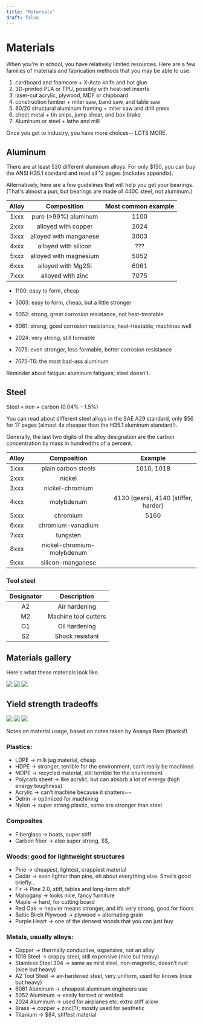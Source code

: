 ```yaml
---
title: "Materials"
draft: false
---
```


# Materials

When you're in school, you have relatively limited resources. Here are a few families of materials and fabrication methods that you may be able to use.

1. cardboard and foamcore + X-Acto knife and hot glue
2. 3D-printed PLA or TPU, possibly with heat-set inserts
3. laser-cut acrylic, plywood, MDF or chipboard
4. construction lumber + miter saw, band saw, and table saw
5. 80/20 structural aluminum framing + miter saw and drill press
6. sheet metal + tin snips, jump shear, and box brake
7. Aluminum or steel + lathe and mill

Once you get to industry, you have more choices-- LOTS MORE.

## Aluminum

There are at least 530 different aluminum alloys. For only $150, you can buy the ANSI H35.1 standard and read all 12 pages (includes appendix).

Alternatively, here are a few guidelines that will help you get your bearings. (That's almost a pun, but bearings are made of 440C steel, not aluminum.)

| Alloy | Composition               | Most common example |
|:-----:|:-------------------------:|:-------------------:|
| 1xxx  | pure (>99%) aluminum      | 1100                |
| 2xxx  | alloyed with copper       | 2024                |
| 3xxx  | alloyed with manganese    | 3003                |
| 4xxx  | alloyed with silicon      | ???                 |
| 5xxx  | alloyed with magnesium    | 5052                |
| 6xxx  | alloyed with Mg2Si        | 6061                |
| 7xxx  | alloyed with zinc         | 7075                |

* 1100: easy to form, cheap
* 3003: easy to form, cheap, but a little stronger

* 5052: strong, great corrosion resistance, not heat-treatable
* 6061: strong, good corrosion resistance, heat-treatable, machines well

* 2024: very strong, still formable
* 7075: even stronger, less formable, better corrosion resistance

* 7075-T6: the most bad-ass aluminum

Reminder about fatigue: aluminum fatigues; steel doesn't.

## Steel

Steel = iron + carbon (0.04% - 1.5%)

You can read about different steel alloys in the SAE A29 standard, only $56 for 17 pages (almost 4x cheaper than the H35.1 aluminum standard!).

Generally, the last two digits of the alloy designation are the carbon concentration by mass in hundredths of a percent.

| Alloy | Composition                | Example                              |
|:-----:|:--------------------------:|:------------------------------------:|
| 1xxx  | plain carbon steels        | 1010, 1018                           |
| 2xxx  | nickel                     |                                      |
| 3xxx  | nickel-chromium            |                                      |
| 4xxx  | molybdenum                 | 4130 (gears), 4140 (stiffer, harder) |
| 5xxx  | chromium                   | 5160                                 |
| 6xxx  | chromium-vanadium          |                                      |
| 7xxx  | tungsten                   |                                      |
| 8xxx  | nickel-chromium-molybdenum |                                      |
| 9xxx  | silicon-manganese          |                                      |

### Tool steel

| Designator | Description          |
|:----------:|:--------------------:|
|     A2     | Air hardening        |
|     M2     | Machine tool cutters |
|     O1     | Oil hardening        |
|     S2     | Shock resistant      |

## Materials gallery

Here's what these materials look like.

![](/img/material-samples-metal.jpg)
![](/img/material-samples-wood.jpg)
![](/img/material-samples-plastic.jpg)

## Yield strength tradeoffs

![](/img/yield-strength.jpg)
![](/img/yield-vs-mass.jpg)
![](/img/yield-vs-cost.jpg)

Notes on material usage, based on notes taken by Ananya Ram (thanks!)

### Plastics:

* LDPE → milk jug material, cheap
* HDPE → stronger, terrible for the environment, can’t really be machined
* MDPE → recycled material, still terrible for the environment
* Polycarb sheet → like acrylic, but can absorb a lot of energy (high energy toughness)
* Acrylic → can’t machine because it shatters~~
* Delrin → optimized for machining
* Nylon → super strong plastic, some are stronger than steel

### Composites

* Fiberglass → boats, super stiff
* Carbon fiber → also super strong, $$,

### Woods: good for lightweight structures

* Pine → cheapest, lightest, crappiest material
* Cedar → even lighter than pine, eh about everything else. Smells good briefly...
* Fir → Pine 2.0, stiff, tables and long-term stuff
* Mahogany → looks nice, fancy furniture
* Maple → hard, for cutting board
* Red Oak → heavier means stronger, and it’s very strong, good for floors
* Baltic Birch Plywood → plywood = alternating grain
* Purple Heart → one of the densest woods that you can just buy

### Metals, usually alloys:

* Copper → thermally conductive, expensive, not an alloy
* 1018 Steel → crappy steel, still expensive (nice but heavy)
* Stainless Steel 304 → same as mild steel, non-magnetic, doesn’t rust (nice but heavy)
* A2 Tool Steel → air-hardened steel, very uniform, used for knives (nice but heavy)
* 6061 Aluminum → cheapest aluminum engineers use
* 5052 Aluminum → easily formed or welded
* 2024 Aluminum → used for airplanes etc. extra stiff allow
* Brass → copper + zinc(?); mostly used for aesthetic
* Titanium → $84, stiffest material
